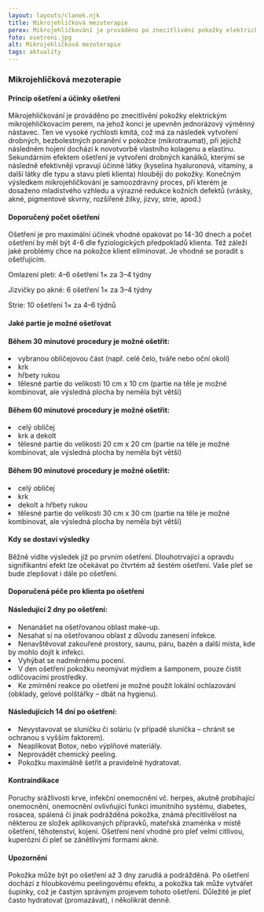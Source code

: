 ```yaml
---
layout: layouts/clanek.njk
title: Mikrojehličková mezoterapie
perex: Mikrojehličkování je prováděno po znecitlivění pokožky elektrickým mikrojehličkovacím perem.
foto: osetreni.jpg
alt: Mikrojehličková mezoterapie
tags: aktuality
---
```


### Mikrojehličková mezoterapie

#### Princip ošetření a účinky ošetření

Mikrojehličkování je prováděno po znecitlivění pokožky elektrickým mikrojehličkovacím perem, na jehož konci je upevněn jednorázový výměnný nástavec. Ten ve vysoké rychlosti kmitá, což má za následek vytvoření drobných, bezbolestných poranění v pokožce (mikrotraumat), při jejichž následném hojení dochází k novotvorbě vlastního kolagenu a elastinu. Sekundárním efektem ošetření je vytvoření drobných kanálků, kterými se následně efektivněji vpravují účinné látky (kyselina hyaluronová, vitamíny, a další látky dle typu a stavu pleti klienta) hlouběji do pokožky. Konečným výsledkem mikrojehličkování je samoozdravný proces, při kterém je dosaženo mladistvého vzhledu a výrazné redukce kožních defektů (vrásky, akné, pigmentové skvrny, rozšířené žilky, jizvy, strie, apod.)

#### Doporučený počet ošetření

Ošetření je pro maximální účinek vhodné opakovat po 14-30 dnech a počet ošetření by měl být 4-6 dle fyziologických předpokladů klienta. Též záleží jaké problémy chce na pokožce klient eliminovat. Je vhodné se poradit s ošetřujícím.

Omlazení pleti: 4–6 ošetření 1× za 3–4 týdny

Jizvičky po akné: 6 ošetření 1× za 3–4 týdny

Strie: 10 ošetření 1× za 4–6 týdnů

#### Jaké partie je možné ošetřovat

#### Během 30 minutové procedury je možné ošetřit:

<li>vybranou obličejovou část (např. celé čelo, tváře nebo oční okolí)</li>
<li>krk</li>
<li>hřbety rukou</li>
<li>tělesné partie do velikosti 10 cm x 10 cm (partie na těle je možné kombinovat, ale výsledná plocha by neměla být větší)</li>

#### Během 60 minutové procedury je možné ošetřit:

<li>celý obličej</li>
<li>krk a dekolt</li>
<li>tělesné partie do velikosti 20 cm x 20 cm (partie na těle je možné kombinovat, ale výsledná plocha by neměla být větší)</li>

#### Během 90 minutové procedury je možné ošetřit:

<li>celý obličej</li>
<li>krk</li>
<li>dekolt a hřbety rukou</li>
<li>tělesné partie do velikosti 30 cm x 30 cm (partie na těle je možné kombinovat, ale výsledná plocha by neměla být větší)</li>

#### Kdy se dostaví výsledky

Běžně vidíte výsledek již po prvním ošetření. Dlouhotrvající a opravdu signifikantní efekt lze očekávat po čtvrtém až šestém ošetření. Vaše pleť se bude zlepšovat i dále po ošetření.

#### Doporučená péče pro klienta po ošetření

#### Následující 2 dny po ošetření:

<li>Nenanášet na ošetřovanou oblast make-up.</li>
<li>Nesahat si na ošetřovanou oblast z důvodu zanesení infekce.</li>
<li>Nenavštěvovat zakouřené prostory, saunu, páru, bazén a další místa, kde by mohlo dojít k infekci.</li>
<li>Vyhýbat se nadměrnému pocení.</li>
<li>V den ošetření pokožku neomývat mýdlem a šamponem, pouze čistit odličovacími prostředky.</li>
<li>Ke zmírnění reakce po ošetření je možné použít lokální ochlazování (obklady, gelové polštářky – dbát na hygienu).</li>

#### Následujících 14 dní po ošetření:

<li>Nevystavovat se sluníčku či soláriu (v případě sluníčka – chránit se ochranou s vyšším faktorem).</li>
<li>Neaplikovat Botox, nebo výplňové materiály.</li>
<li>Neprovádět chemický peeling.</li>
<li>Pokožku maximálně šetřit a pravidelně hydratovat.</li>

#### Kontraindikace

Poruchy srážlivosti krve, infekční onemocnění vč. herpes, akutně probíhající onemocnění, onemocnění ovlivňující funkci imunitního systému, diabetes, rosacea, spálená či jinak podrážděná pokožka, známá přecitlivělost na některou ze složek aplikovaných přípravků, mateřská znaménka v místě ošetření, těhotenství, kojení. Ošetření není vhodné pro pleť velmi citlivou, kuperózní či pleť se zánětlivými formami akné.

#### Upozornění

Pokožka může být po ošetření až 3 dny zarudlá a podrážděná. Po ošetření dochází z hloubkovému peelingovému efektu, a pokožka tak může vytvářet šupinky, což je častým správným projevem tohoto ošetření. Důležité je pleť často hydratovat (promazávat), i několikrát denně.
